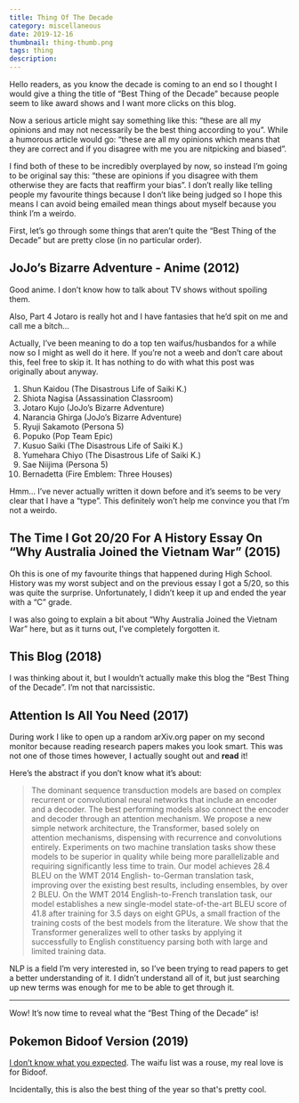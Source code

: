 ```yaml
---
title: Thing Of The Decade
category: miscellaneous
date: 2019-12-16
thumbnail: thing-thumb.png
tags: thing
description:
---
```


Hello readers, as you know the decade is coming to an end so I thought I would give a thing the title of “Best Thing of the Decade” because people seem to like award shows and I want more clicks on this blog.

Now a serious article might say something like this: “these are all my opinions and may not necessarily be the best thing according to you”. While a humorous article would go: “these are all my opinions which means that they are correct and if you disagree with me you are nitpicking and biased”.

I find both of these to be incredibly overplayed by now, so instead I’m going to be original say this: “these are opinions if you disagree with them otherwise they are facts that reaffirm your bias”. I don’t really like telling people my favourite things because I don’t like being judged so I hope this means I can avoid being emailed mean things about myself because you think I’m a weirdo.

First, let’s go through some things that aren’t quite the “Best Thing of the Decade” but are pretty close (in no particular order).

## JoJo’s Bizarre Adventure - Anime (2012)
Good anime. I don’t know how to talk about TV shows without spoiling them.

Also, Part 4 Jotaro is really hot and I have fantasies that he’d spit on me and call me a bitch…

Actually, I’ve been meaning to do a top ten waifus/husbandos for a while now so I might as well do it here. If you’re not a weeb and don’t care about this, feel free to skip it. It has nothing to do with what this post was originally about anyway.

1. Shun Kaidou (The Disastrous Life of Saiki K.)
2. Shiota Nagisa (Assassination Classroom)
3. Jotaro Kujo (JoJo’s Bizarre Adventure)
4. Narancia Ghirga (JoJo’s Bizarre Adventure)
5. Ryuji Sakamoto (Persona 5)
6. Popuko (Pop Team Epic)
7. Kusuo Saiki (The Disastrous Life of Saiki K.)
8. Yumehara Chiyo (The Disastrous Life of Saiki K.)
9. Sae Niijima (Persona 5)
10. Bernadetta (Fire Emblem: Three Houses)

Hmm… I’ve never actually written it down before and it’s seems to be very clear that I have a “type”. This definitely won’t help me convince you that I’m not a weirdo.

## The Time I Got 20/20 For A History Essay On “Why Australia Joined the Vietnam War” (2015)
Oh this is one of my favourite things that happened during High School. History was my worst subject and on the previous essay I got a 5/20, so this was quite the surprise. Unfortunately, I didn’t keep it up and ended the year with a “C” grade.

I was also going to explain a bit about “Why Australia Joined the Vietnam War” here, but as it turns out, I’ve completely forgotten it.

## This Blog (2018)
I was thinking about it, but I wouldn’t actually make this blog the “Best Thing of the Decade”. I’m not that narcissistic.

## Attention Is All You Need (2017)
During work I like to open up a random arXiv.org paper on my second monitor because reading research papers makes you look smart. This was not one of those times however, I actually sought out and **read** it!

Here’s the abstract if you don’t know what it’s about:

> The dominant sequence transduction models are based on complex recurrent or convolutional neural networks that include an encoder and a decoder. The best performing models also connect the encoder and decoder through an attention mechanism. We propose a new simple network architecture, the Transformer, based solely on attention mechanisms, dispensing with recurrence and convolutions entirely. Experiments on two machine translation tasks show these models to be superior in quality while being more parallelizable and requiring significantly less time to train. Our model achieves 28.4 BLEU on the WMT 2014 English- to-German translation task, improving over the existing best results, including ensembles, by over 2 BLEU. On the WMT 2014 English-to-French translation task, our model establishes a new single-model state-of-the-art BLEU score of 41.8 after training for 3.5 days on eight GPUs, a small fraction of the training costs of the best models from the literature. We show that the Transformer generalizes well to other tasks by applying it successfully to English constituency parsing both with large and limited training data.

NLP is a field I’m very interested in, so I’ve been trying to read papers to get a better understanding of it. I didn’t understand all of it, but just searching up new terms was enough for me to be able to get through it.

---
Wow! It’s now time to reveal what the “Best Thing of the Decade” is!

## Pokemon Bidoof Version (2019)
[I don’t know what you expected](https://www.gbahacks.com/2019/04/bidoof-version.html). The waifu list was a rouse, my real love is for Bidoof.

Incidentally, this is also the best thing of the year so that's pretty cool.
